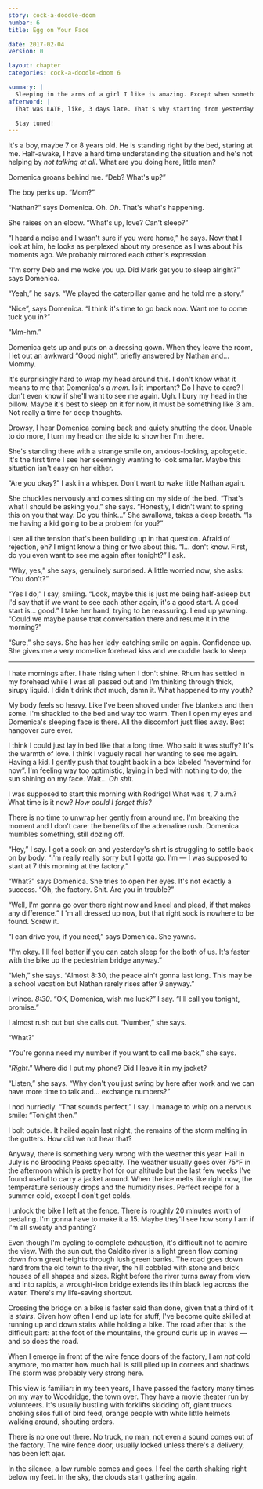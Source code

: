```yaml
---
story: cock-a-doodle-doom
number: 6
title: Egg on Your Face

date: 2017-02-04
version: 0

layout: chapter
categories: cock-a-doodle-doom 6

summary: |
  Sleeping in the arms of a girl I like is amazing. Except when something is breathing right next to the bedside table in the middle of the night.
afterword: |
  That was LATE, like, 3 days late. That's why starting from yesterday I decided to write at least an hour a day, every morning. If I do that, I can do my writing in time *easy*, maybe even get ahead of schedule. So. I'll see if that goes well.

  Stay tuned!
---
```

It's a boy, maybe 7 or 8 years old. He is standing right by the bed, staring at me. Half-awake, I have a hard time understanding the situation and he's not helping by *not talking at all*. What are you doing here, little man?

Domenica groans behind me. “Deb? What's up?”

The boy perks up. “Mom?”

“Nathan?” says Domenica. Oh. *Oh*. That's what's happening.

She raises on an elbow. “What's up, love? Can't sleep?”

“I heard a noise and I wasn't sure if you were home,” he says. Now that I look at him, he looks as perplexed about my presence as I was about his moments ago. We probably mirrored each other's expression.

“I'm sorry Deb and me woke you up. Did Mark get you to sleep alright?” says Domenica.

“Yeah,” he says. “We played the caterpillar game and he told me a story.”

“Nice”, says Domenica. “I think it's time to go back now. Want me to come tuck you in?”

“Mm-hm.”

Domenica gets up and puts on a dressing gown. When they leave the room, I let out an awkward “Good night”, briefly answered by Nathan and… Mommy.

It's surprisingly hard to wrap my head around this. I don't know what it means to me that Domenica's a *mom*. Is it important? Do I have to care? I don't even know if she'll want to see me again. Ugh. I bury my head in the pillow. Maybe it's best to sleep on it for now, it must be something like 3 am. Not really a time for deep thoughts.

Drowsy, I hear Domenica coming back and quiety shutting the door. Unable to do more, I turn my head on the side to show her I'm there.

She's standing there with a strange smile on, anxious-looking, apologetic. It's the first time I see her seemingly wanting to look smaller. Maybe this situation isn't easy on her either.

“Are you okay?” I ask in a whisper. Don't want to wake little Nathan again.

She chuckles nervously and comes sitting on my side of the bed. “That's what I should be asking you,” she says. “Honestly, I didn't want to spring this on you that way. Do you think…” She swallows, takes a deep breath. “Is me having a kid going to be a problem for you?”

I see all the tension that's been building up in that question. Afraid of rejection, eh? I might know a thing or two about this. “I… don't know. First, do you even want to see me again after tonight?” I ask.

“Why, yes,” she says, genuinely surprised. A little worried now, she asks: “You don't?”

“Yes I do,” I say, smiling. “Look, maybe this is just me being half-asleep but I'd say that if we want to see each other again, it's a good start. A good start is… good.” I take her hand, trying to be reassuring. I end up yawning. “Could we maybe pause that conversation there and resume it in the morning?”

“Sure,” she says. She has her lady-catching smile on again. Confidence up. She gives me a very mom-like forehead kiss and we cuddle back to sleep.

***

I hate mornings after. I hate rising when I don't shine. Rhum has settled in my forehead while I was all passed out and I'm thinking through thick, sirupy liquid. I didn't drink *that* much, damn it. What happened to my youth?

My body feels so heavy. Like I've been shoved under five blankets and then some. I'm shackled to the bed and way too warm. Then I open my eyes and Domenica's sleeping face is there. All the discomfort just flies away. Best hangover cure ever.

I think I could just lay in bed like that a long time. Who said it was stuffy? It's the warmth of love. I think I vaguely recall her wanting to see me again. Having a kid. I gently push that tought back in a box labeled “nevermind for now”. I'm feeling way too optimistic, laying in bed with nothing to do, the sun shining on my face. Wait… *Oh shit*.

I was supposed to start this morning with Rodrigo! What was it, 7 a.m.? What time is it now? *How could I forget this?*

There is no time to unwrap her gently from around me. I'm breaking the moment and I don't care: the benefits of the adrenaline rush. Domenica mumbles something, still dozing off.

“Hey,” I say. I got a sock on and yesterday's shirt is struggling to settle back on by body. “I'm really really sorry but I gotta go. I'm — I was supposed to start at 7 this morning at the factory.”

“What?” says Domenica. She tries to open her eyes. It's not exactly a success. “Oh, the factory. Shit. Are you in trouble?”

“Well, I'm gonna go over there right now and kneel and plead, if that makes any difference.” I 'm all dressed up now, but that right sock is nowhere to be found. Screw it.

“I can drive you, if you need,” says Domenica. She yawns.

“I'm okay. I'll feel better if you can catch sleep for the both of us. It's faster with the bike up the pedestrian bridge anyway.”

“Meh,” she says. “Almost 8:30, the peace ain't gonna last long. This may be a school vacation but Nathan rarely rises after 9 anyway.”

I wince. *8:30*. “OK, Domenica, wish me luck?” I say. “I'll call you tonight, promise.”

I almost rush out but she calls out. “Number,” she says.

“What?”

“You're gonna need my number if you want to call me back,” she says.

“*Right*.” Where did I put my phone? Did I leave it in my jacket?

“Listen,” she says. “Why don't you just swing by here after work and we can have more time to talk and… exchange numbers?”

I nod hurriedly. “That sounds perfect,” I say. I manage to whip on a nervous smile: “Tonight then.”

I bolt outside. It hailed again last night, the remains of the storm melting in the gutters. How did we not hear that?

Anyway, there is something very wrong with the weather this year. Hail in July is no Brooding Peaks specialty. The weather usually goes over 75°F in the afternoon which is pretty hot for our altitude but the last few weeks I've found useful to carry a jacket around. When the ice melts like right now, the temperature seriously drops and the humidity rises. Perfect recipe for a summer cold, except I don't get colds.

I unlock the bike I left at the fence. There is roughly 20 minutes worth of pedaling. I'm gonna have to make it a 15. Maybe they'll see how sorry I am if I'm all sweaty and panting?

Even though I'm cycling to complete exhaustion, it's difficult not to admire the view. With the sun out, the Caldito river is a light green flow coming down from great heights through lush green banks. The road goes down hard from the old town to the river, the hill cobbled with stone and brick houses of all shapes and sizes. Right before the river turns away from view and into rapids, a wrought-iron bridge extends its thin black leg across the water. There's my life-saving shortcut.

Crossing the bridge on a bike is faster said than done, given that a third of it is *stairs*. Given how often I end up late for stuff, I've become quite skilled at running up and down stairs while holding a bike. The road after that is the difficult part: at the foot of the mountains, the ground curls up in waves — and so does the road.

When I emerge in front of the wire fence doors of the factory, I am *not* cold anymore, mo matter how much hail is still piled up in corners and shadows. The storm was probably very strong here.

This view is familiar: in my teen years, I have passed the factory many times on my way to Woodridge, the town over. They have a movie theater run by volunteers. It's usually bustling with forklifts skidding off, giant trucks choking silos full of bird feed, orange people with white little helmets walking around, shouting orders.

There is no one out there. No truck, no man, not even a sound comes out of the factory. The wire fence door, usually locked unless there's a delivery, has been left ajar.

In the silence, a low rumble comes and goes. I feel the earth shaking right below my feet. In the sky, the clouds start gathering again.
